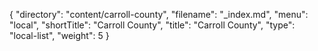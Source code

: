 {
  "directory": "content/carroll-county",
  "filename": "_index.md",
  "menu": "local",
  "shortTitle": "Carroll County",
  "title": "Carroll County",
  "type": "local-list",
  "weight": 5
}
